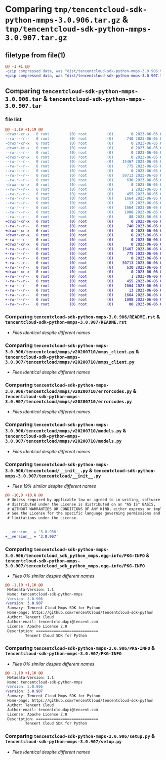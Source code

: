# Comparing `tmp/tencentcloud-sdk-python-mmps-3.0.906.tar.gz` & `tmp/tencentcloud-sdk-python-mmps-3.0.907.tar.gz`

## filetype from file(1)

```diff
@@ -1 +1 @@
-gzip compressed data, was "dist/tencentcloud-sdk-python-mmps-3.0.906.tar", last modified: Mon Jun  5 00:38:22 2023, max compression
+gzip compressed data, was "dist/tencentcloud-sdk-python-mmps-3.0.907.tar", last modified: Tue Jun  6 02:30:37 2023, max compression
```

## Comparing `tencentcloud-sdk-python-mmps-3.0.906.tar` & `tencentcloud-sdk-python-mmps-3.0.907.tar`

### file list

```diff
@@ -1,19 +1,19 @@
-drwxr-xr-x   0 root         (0) root         (0)        0 2023-06-05 00:38:22.000000 tencentcloud-sdk-python-mmps-3.0.906/
--rw-r--r--   0 root         (0) root         (0)      740 2023-06-05 00:38:22.000000 tencentcloud-sdk-python-mmps-3.0.906/README.rst
-drwxr-xr-x   0 root         (0) root         (0)        0 2023-06-05 00:38:22.000000 tencentcloud-sdk-python-mmps-3.0.906/tencentcloud/
-drwxr-xr-x   0 root         (0) root         (0)        0 2023-06-05 00:38:22.000000 tencentcloud-sdk-python-mmps-3.0.906/tencentcloud/mmps/
--rw-r--r--   0 root         (0) root         (0)        0 2023-06-05 00:38:22.000000 tencentcloud-sdk-python-mmps-3.0.906/tencentcloud/mmps/__init__.py
-drwxr-xr-x   0 root         (0) root         (0)        0 2023-06-05 00:38:22.000000 tencentcloud-sdk-python-mmps-3.0.906/tencentcloud/mmps/v20200710/
--rw-r--r--   0 root         (0) root         (0)    15467 2023-06-05 00:38:22.000000 tencentcloud-sdk-python-mmps-3.0.906/tencentcloud/mmps/v20200710/mmps_client.py
--rw-r--r--   0 root         (0) root         (0)      775 2023-06-05 00:38:22.000000 tencentcloud-sdk-python-mmps-3.0.906/tencentcloud/mmps/v20200710/errorcodes.py
--rw-r--r--   0 root         (0) root         (0)        0 2023-06-05 00:38:22.000000 tencentcloud-sdk-python-mmps-3.0.906/tencentcloud/mmps/v20200710/__init__.py
--rw-r--r--   0 root         (0) root         (0)    50713 2023-06-05 00:38:22.000000 tencentcloud-sdk-python-mmps-3.0.906/tencentcloud/mmps/v20200710/models.py
--rw-r--r--   0 root         (0) root         (0)      630 2023-06-05 00:38:22.000000 tencentcloud-sdk-python-mmps-3.0.906/tencentcloud/__init__.py
-drwxr-xr-x   0 root         (0) root         (0)        0 2023-06-05 00:38:22.000000 tencentcloud-sdk-python-mmps-3.0.906/tencentcloud_sdk_python_mmps.egg-info/
--rw-r--r--   0 root         (0) root         (0)        1 2023-06-05 00:38:22.000000 tencentcloud-sdk-python-mmps-3.0.906/tencentcloud_sdk_python_mmps.egg-info/dependency_links.txt
--rw-r--r--   0 root         (0) root         (0)      455 2023-06-05 00:38:22.000000 tencentcloud-sdk-python-mmps-3.0.906/tencentcloud_sdk_python_mmps.egg-info/SOURCES.txt
--rw-r--r--   0 root         (0) root         (0)     1664 2023-06-05 00:38:22.000000 tencentcloud-sdk-python-mmps-3.0.906/tencentcloud_sdk_python_mmps.egg-info/PKG-INFO
--rw-r--r--   0 root         (0) root         (0)       13 2023-06-05 00:38:22.000000 tencentcloud-sdk-python-mmps-3.0.906/tencentcloud_sdk_python_mmps.egg-info/top_level.txt
--rw-r--r--   0 root         (0) root         (0)     1664 2023-06-05 00:38:22.000000 tencentcloud-sdk-python-mmps-3.0.906/PKG-INFO
--rw-r--r--   0 root         (0) root         (0)     1008 2023-06-05 00:38:22.000000 tencentcloud-sdk-python-mmps-3.0.906/setup.py
--rw-r--r--   0 root         (0) root         (0)       88 2023-06-05 00:38:22.000000 tencentcloud-sdk-python-mmps-3.0.906/setup.cfg
+drwxr-xr-x   0 root         (0) root         (0)        0 2023-06-06 02:30:37.000000 tencentcloud-sdk-python-mmps-3.0.907/
+-rw-r--r--   0 root         (0) root         (0)      740 2023-06-06 02:30:37.000000 tencentcloud-sdk-python-mmps-3.0.907/README.rst
+drwxr-xr-x   0 root         (0) root         (0)        0 2023-06-06 02:30:37.000000 tencentcloud-sdk-python-mmps-3.0.907/tencentcloud/
+drwxr-xr-x   0 root         (0) root         (0)        0 2023-06-06 02:30:37.000000 tencentcloud-sdk-python-mmps-3.0.907/tencentcloud/mmps/
+-rw-r--r--   0 root         (0) root         (0)        0 2023-06-06 02:30:37.000000 tencentcloud-sdk-python-mmps-3.0.907/tencentcloud/mmps/__init__.py
+drwxr-xr-x   0 root         (0) root         (0)        0 2023-06-06 02:30:37.000000 tencentcloud-sdk-python-mmps-3.0.907/tencentcloud/mmps/v20200710/
+-rw-r--r--   0 root         (0) root         (0)    15467 2023-06-06 02:30:37.000000 tencentcloud-sdk-python-mmps-3.0.907/tencentcloud/mmps/v20200710/mmps_client.py
+-rw-r--r--   0 root         (0) root         (0)      775 2023-06-06 02:30:37.000000 tencentcloud-sdk-python-mmps-3.0.907/tencentcloud/mmps/v20200710/errorcodes.py
+-rw-r--r--   0 root         (0) root         (0)        0 2023-06-06 02:30:37.000000 tencentcloud-sdk-python-mmps-3.0.907/tencentcloud/mmps/v20200710/__init__.py
+-rw-r--r--   0 root         (0) root         (0)    50713 2023-06-06 02:30:37.000000 tencentcloud-sdk-python-mmps-3.0.907/tencentcloud/mmps/v20200710/models.py
+-rw-r--r--   0 root         (0) root         (0)      630 2023-06-06 02:30:37.000000 tencentcloud-sdk-python-mmps-3.0.907/tencentcloud/__init__.py
+drwxr-xr-x   0 root         (0) root         (0)        0 2023-06-06 02:30:37.000000 tencentcloud-sdk-python-mmps-3.0.907/tencentcloud_sdk_python_mmps.egg-info/
+-rw-r--r--   0 root         (0) root         (0)        1 2023-06-06 02:30:37.000000 tencentcloud-sdk-python-mmps-3.0.907/tencentcloud_sdk_python_mmps.egg-info/dependency_links.txt
+-rw-r--r--   0 root         (0) root         (0)      455 2023-06-06 02:30:37.000000 tencentcloud-sdk-python-mmps-3.0.907/tencentcloud_sdk_python_mmps.egg-info/SOURCES.txt
+-rw-r--r--   0 root         (0) root         (0)     1664 2023-06-06 02:30:37.000000 tencentcloud-sdk-python-mmps-3.0.907/tencentcloud_sdk_python_mmps.egg-info/PKG-INFO
+-rw-r--r--   0 root         (0) root         (0)       13 2023-06-06 02:30:37.000000 tencentcloud-sdk-python-mmps-3.0.907/tencentcloud_sdk_python_mmps.egg-info/top_level.txt
+-rw-r--r--   0 root         (0) root         (0)     1664 2023-06-06 02:30:37.000000 tencentcloud-sdk-python-mmps-3.0.907/PKG-INFO
+-rw-r--r--   0 root         (0) root         (0)     1008 2023-06-06 02:30:37.000000 tencentcloud-sdk-python-mmps-3.0.907/setup.py
+-rw-r--r--   0 root         (0) root         (0)       88 2023-06-06 02:30:37.000000 tencentcloud-sdk-python-mmps-3.0.907/setup.cfg
```

### Comparing `tencentcloud-sdk-python-mmps-3.0.906/README.rst` & `tencentcloud-sdk-python-mmps-3.0.907/README.rst`

 * *Files identical despite different names*

### Comparing `tencentcloud-sdk-python-mmps-3.0.906/tencentcloud/mmps/v20200710/mmps_client.py` & `tencentcloud-sdk-python-mmps-3.0.907/tencentcloud/mmps/v20200710/mmps_client.py`

 * *Files identical despite different names*

### Comparing `tencentcloud-sdk-python-mmps-3.0.906/tencentcloud/mmps/v20200710/errorcodes.py` & `tencentcloud-sdk-python-mmps-3.0.907/tencentcloud/mmps/v20200710/errorcodes.py`

 * *Files identical despite different names*

### Comparing `tencentcloud-sdk-python-mmps-3.0.906/tencentcloud/mmps/v20200710/models.py` & `tencentcloud-sdk-python-mmps-3.0.907/tencentcloud/mmps/v20200710/models.py`

 * *Files identical despite different names*

### Comparing `tencentcloud-sdk-python-mmps-3.0.906/tencentcloud/__init__.py` & `tencentcloud-sdk-python-mmps-3.0.907/tencentcloud/__init__.py`

 * *Files 19% similar despite different names*

```diff
@@ -10,8 +10,8 @@
 # Unless required by applicable law or agreed to in writing, software
 # distributed under the License is distributed on an "AS IS" BASIS,
 # WITHOUT WARRANTIES OR CONDITIONS OF ANY KIND, either express or implied.
 # See the License for the specific language governing permissions and
 # limitations under the License.
 
 
-__version__ = '3.0.906'
+__version__ = '3.0.907'
```

### Comparing `tencentcloud-sdk-python-mmps-3.0.906/tencentcloud_sdk_python_mmps.egg-info/PKG-INFO` & `tencentcloud-sdk-python-mmps-3.0.907/tencentcloud_sdk_python_mmps.egg-info/PKG-INFO`

 * *Files 0% similar despite different names*

```diff
@@ -1,10 +1,10 @@
 Metadata-Version: 1.1
 Name: tencentcloud-sdk-python-mmps
-Version: 3.0.906
+Version: 3.0.907
 Summary: Tencent Cloud Mmps SDK for Python
 Home-page: https://github.com/TencentCloud/tencentcloud-sdk-python
 Author: Tencent Cloud
 Author-email: tencentcloudapi@tencent.com
 License: Apache License 2.0
 Description: ============================
         Tencent Cloud SDK for Python
```

### Comparing `tencentcloud-sdk-python-mmps-3.0.906/PKG-INFO` & `tencentcloud-sdk-python-mmps-3.0.907/PKG-INFO`

 * *Files 0% similar despite different names*

```diff
@@ -1,10 +1,10 @@
 Metadata-Version: 1.1
 Name: tencentcloud-sdk-python-mmps
-Version: 3.0.906
+Version: 3.0.907
 Summary: Tencent Cloud Mmps SDK for Python
 Home-page: https://github.com/TencentCloud/tencentcloud-sdk-python
 Author: Tencent Cloud
 Author-email: tencentcloudapi@tencent.com
 License: Apache License 2.0
 Description: ============================
         Tencent Cloud SDK for Python
```

### Comparing `tencentcloud-sdk-python-mmps-3.0.906/setup.py` & `tencentcloud-sdk-python-mmps-3.0.907/setup.py`

 * *Files identical despite different names*

